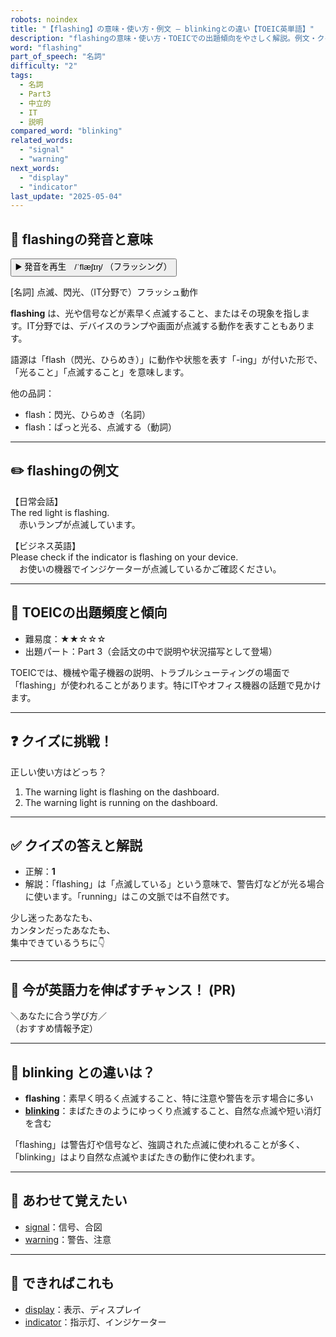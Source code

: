 ```yaml
---
robots: noindex
title: "【flashing】の意味・使い方・例文 ― blinkingとの違い【TOEIC英単語】"
description: "flashingの意味・使い方・TOEICでの出題傾向をやさしく解説。例文・クイズ付きでblinkingとの違いもわかりやすく学べます。"
word: "flashing"
part_of_speech: "名詞"
difficulty: "2"
tags:
  - 名詞
  - Part3
  - 中立的
  - IT
  - 説明
compared_word: "blinking"
related_words:
  - "signal"
  - "warning"
next_words:
  - "display"
  - "indicator"
last_update: "2025-05-04"
---
```


## 🔰 flashingの発音と意味

<button class="play-audio" onclick="playTTS('flashing')">
  <span class="play-audio-main">
    ▶️ 発音を再生　/ˈflæʃɪŋ/
  </span>
  <span class="play-audio-sub">
    （フラッシング）
  </span>
</button>

[名詞] 点滅、閃光、（IT分野で）フラッシュ動作

**flashing** は、光や信号などが素早く点滅すること、またはその現象を指します。IT分野では、デバイスのランプや画面が点滅する動作を表すこともあります。

語源は「flash（閃光、ひらめき）」に動作や状態を表す「-ing」が付いた形で、「光ること」「点滅すること」を意味します。

他の品詞：  
- flash：閃光、ひらめき（名詞）
- flash：ぱっと光る、点滅する（動詞）

---

## ✏️ flashingの例文

【日常会話】  
The red light is flashing.  
　赤いランプが点滅しています。

【ビジネス英語】  
Please check if the indicator is flashing on your device.  
　お使いの機器でインジケーターが点滅しているかご確認ください。

---

## 🎯 TOEICの出題頻度と傾向

- 難易度：★★☆☆☆
- 出題パート：Part 3（会話文の中で説明や状況描写として登場）

TOEICでは、機械や電子機器の説明、トラブルシューティングの場面で「flashing」が使われることがあります。特にITやオフィス機器の話題で見かけます。

---

## ❓ クイズに挑戦！

正しい使い方はどっち？

1. The warning light is flashing on the dashboard.  
2. The warning light is running on the dashboard.

---

## ✅ クイズの答えと解説

- 正解：**1**
- 解説：「flashing」は「点滅している」という意味で、警告灯などが光る場合に使います。「running」はこの文脈では不自然です。

少し迷ったあなたも、  
カンタンだったあなたも、  
集中できているうちに👇️

---

## 🚀 今が英語力を伸ばすチャンス！ (PR)

<div class="info-center">
＼あなたに合う学び方／<br>  
（おすすめ情報予定）
</div>

---

## 🤔  blinking との違いは？

- **flashing**：素早く明るく点滅すること、特に注意や警告を示す場合に多い
- **[blinking](/blinking)**：まばたきのようにゆっくり点滅すること、自然な点滅や短い消灯を含む

「flashing」は警告灯や信号など、強調された点滅に使われることが多く、「blinking」はより自然な点滅やまばたきの動作に使われます。

---

## 🧩 あわせて覚えたい

- [signal](/signal)：信号、合図
- [warning](/warning)：警告、注意

---

## 📖 できればこれも

- [display](/display)：表示、ディスプレイ
- [indicator](/indicator)：指示灯、インジケーター

<!-- cvid: aid38_bid03 -->
